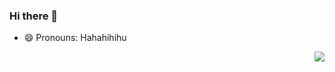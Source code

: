 ### Hi there 👋

<!--
**Kharismahardikaa/Kharismahardikaa** is a ✨ _special_ ✨ repository because its `README.md` (this file) appears on your GitHub profile.


-->

<!-- - 🔭 I’m currently working on Helpul Studio and Mulia University
- 🌱 I’m currently learning Node JS, Flutter, Python, and Machine Learning
- 👯 I’m looking to collaborate on Application Development
- 🤔 I’m looking for help with learning path for study
- 💬 Ask me about code, design, and bussiness
- 📫 How to reach me: muhammadkharismam@gmail.com -->
- 😄 Pronouns: Hahahihihu
<!-- - ⚡ Fun fact: I Like reading book, but I don't wanna to have book -->
<a href="https://github.com/Kharismahardikaa/Kharismahardikaa">
  <img align="right" src="https://github-readme-stats.vercel.app/api/pin/?username=Kharismahardikaa&repo=Kharismahardikaa" />
</a>
